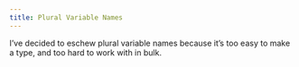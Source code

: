 ```yaml
---
title: Plural Variable Names
---
```


I’ve decided to eschew plural variable names because it’s too easy to make a type, and too hard to work with in bulk.
